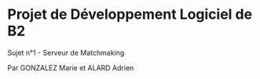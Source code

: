 # Projet de Développement Logiciel de B2

Sujet n°1 - Serveur de Matchmaking

Par GONZALEZ Marie et ALARD Adrien
